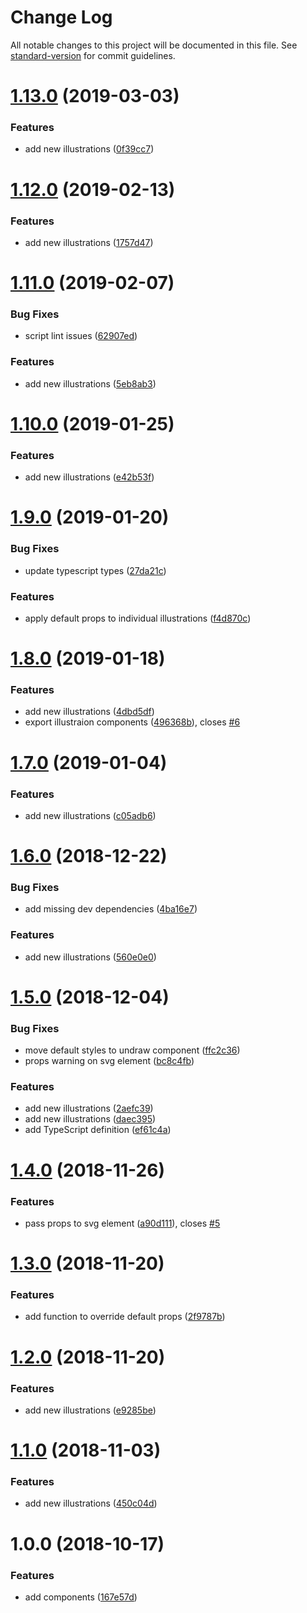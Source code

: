# Change Log

All notable changes to this project will be documented in this file. See [standard-version](https://github.com/conventional-changelog/standard-version) for commit guidelines.

<a name="1.13.0"></a>
# [1.13.0](https://github.com/justinlettau/react-undraw/compare/v1.12.0...v1.13.0) (2019-03-03)


### Features

* add new illustrations ([0f39cc7](https://github.com/justinlettau/react-undraw/commit/0f39cc7))



<a name="1.12.0"></a>
# [1.12.0](https://github.com/justinlettau/react-undraw/compare/v1.11.0...v1.12.0) (2019-02-13)


### Features

* add new illustrations ([1757d47](https://github.com/justinlettau/react-undraw/commit/1757d47))



<a name="1.11.0"></a>
# [1.11.0](https://github.com/justinlettau/react-undraw/compare/v1.10.0...v1.11.0) (2019-02-07)


### Bug Fixes

* script lint issues ([62907ed](https://github.com/justinlettau/react-undraw/commit/62907ed))


### Features

* add new illustrations ([5eb8ab3](https://github.com/justinlettau/react-undraw/commit/5eb8ab3))



<a name="1.10.0"></a>
# [1.10.0](https://github.com/justinlettau/react-undraw/compare/v1.9.0...v1.10.0) (2019-01-25)


### Features

* add new illustrations ([e42b53f](https://github.com/justinlettau/react-undraw/commit/e42b53f))



<a name="1.9.0"></a>
# [1.9.0](https://github.com/justinlettau/react-undraw/compare/v1.8.0...v1.9.0) (2019-01-20)


### Bug Fixes

* update typescript types ([27da21c](https://github.com/justinlettau/react-undraw/commit/27da21c))


### Features

* apply default props to individual illustrations ([f4d870c](https://github.com/justinlettau/react-undraw/commit/f4d870c))



<a name="1.8.0"></a>

# [1.8.0](https://github.com/justinlettau/react-undraw/compare/v1.7.0...v1.8.0) (2019-01-18)

### Features

- add new illustrations ([4dbd5df](https://github.com/justinlettau/react-undraw/commit/4dbd5df))
- export illustraion components ([496368b](https://github.com/justinlettau/react-undraw/commit/496368b)), closes [#6](https://github.com/justinlettau/react-undraw/issues/6)

<a name="1.7.0"></a>

# [1.7.0](https://github.com/justinlettau/react-undraw/compare/v1.6.0...v1.7.0) (2019-01-04)

### Features

- add new illustrations ([c05adb6](https://github.com/justinlettau/react-undraw/commit/c05adb6))

<a name="1.6.0"></a>

# [1.6.0](https://github.com/justinlettau/react-undraw/compare/v1.5.0...v1.6.0) (2018-12-22)

### Bug Fixes

- add missing dev dependencies ([4ba16e7](https://github.com/justinlettau/react-undraw/commit/4ba16e7))

### Features

- add new illustrations ([560e0e0](https://github.com/justinlettau/react-undraw/commit/560e0e0))

<a name="1.5.0"></a>

# [1.5.0](https://github.com/justinlettau/react-undraw/compare/v1.4.0...v1.5.0) (2018-12-04)

### Bug Fixes

- move default styles to undraw component ([ffc2c36](https://github.com/justinlettau/react-undraw/commit/ffc2c36))
- props warning on svg element ([bc8c4fb](https://github.com/justinlettau/react-undraw/commit/bc8c4fb))

### Features

- add new illustrations ([2aefc39](https://github.com/justinlettau/react-undraw/commit/2aefc39))
- add new illustrations ([daec395](https://github.com/justinlettau/react-undraw/commit/daec395))
- add TypeScript definition ([ef61c4a](https://github.com/justinlettau/react-undraw/commit/ef61c4a))

<a name="1.4.0"></a>

# [1.4.0](https://github.com/justinlettau/react-undraw/compare/v1.3.0...v1.4.0) (2018-11-26)

### Features

- pass props to svg element ([a90d111](https://github.com/justinlettau/react-undraw/commit/a90d111)), closes [#5](https://github.com/justinlettau/react-undraw/issues/5)

<a name="1.3.0"></a>

# [1.3.0](https://github.com/justinlettau/react-undraw/compare/v1.2.0...v1.3.0) (2018-11-20)

### Features

- add function to override default props ([2f9787b](https://github.com/justinlettau/react-undraw/commit/2f9787b))

<a name="1.2.0"></a>

# [1.2.0](https://github.com/justinlettau/react-undraw/compare/v1.1.0...v1.2.0) (2018-11-20)

### Features

- add new illustrations ([e9285be](https://github.com/justinlettau/react-undraw/commit/e9285be))

<a name="1.1.0"></a>

# [1.1.0](https://github.com/justinlettau/react-undraw/compare/v1.0.0...v1.1.0) (2018-11-03)

### Features

- add new illustrations ([450c04d](https://github.com/justinlettau/react-undraw/commit/450c04d))

<a name="1.0.0"></a>

# 1.0.0 (2018-10-17)

### Features

- add components ([167e57d](https://github.com/justinlettau/react-undraw/commit/167e57d))
